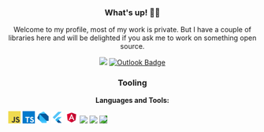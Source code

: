 <div align="center">
  <h3>What's up! 👋🏽</h3>
  <p>Welcome to my profile, most of my work is private. But I have a couple of libraries here and will be delighted if you ask me to work on something open source.</p>


 [![](https://img.shields.io/badge/-Mohamed%20Samir-blue?logo=linkedin&style=flat-square)](https://www.linkedin.com/in/mohamed-samir-956869104/)
 [![Outlook Badge](https://img.shields.io/badge/-mohamed.samirma@gmail.com-c14438?style=flat-square&logo=Gmail&logoColor=white&link=mailto:mohamed.samirma@gmail.com)](mailto:kraghav123@gmail.com)
  ### Tooling
**Languages and Tools:**  
</div>
<code><img height="25" src="https://raw.githubusercontent.com/github/explore/80688e429a7d4ef2fca1e82350fe8e3517d3494d/topics/javascript/javascript.png"></code>
<code><img height="25" src="https://raw.githubusercontent.com/github/explore/80688e429a7d4ef2fca1e82350fe8e3517d3494d/topics/typescript/typescript.png"></code>
<code><img height="25" src="https://raw.githubusercontent.com/github/explore/80688e429a7d4ef2fca1e82350fe8e3517d3494d/topics/dart/dart.png"></code>
<code><img height="25" src="https://raw.githubusercontent.com/github/explore/cebd63002168a05a6a642f309227eefeccd92950/topics/flutter/flutter.png"></code>
<code><img height="25" src="https://raw.githubusercontent.com/github/explore/80688e429a7d4ef2fca1e82350fe8e3517d3494d/topics/angular/angular.png"></code>
<code><img height="25" src="https://api-platform.com/static/74e20e175f4d908bbc0f1e2af28d3d66/Logo_Circle%20webby%20blue.svg"></code>
<code><img height="25" style="background-color: '#41CD52'" src="https://cdn.jsdelivr.net/npm/simple-icons@v3/icons/dot-net.svg" /></code>
<code><img height="25" style="background-color: #239120;" src="https://cdn.jsdelivr.net/npm/simple-icons@v3/icons/csharp.svg" /></code>

